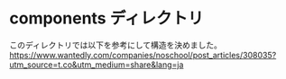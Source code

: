 # components ディレクトリ

このディレクトリでは以下を参考にして構造を決めました。 
https://www.wantedly.com/companies/noschool/post_articles/308035?utm_source=t.co&utm_medium=share&lang=ja